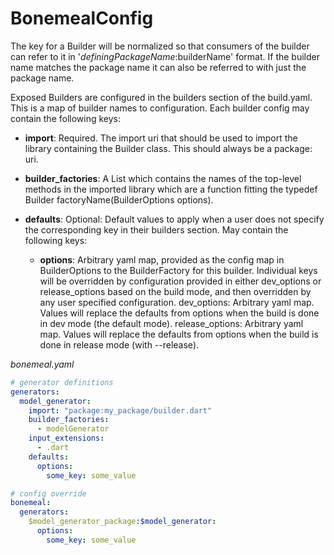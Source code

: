 # BonemealConfig

The key for a Builder will be normalized so that consumers of the builder can refer to it in '$definingPackageName:$builderName' format. If the builder name matches the package name it can also be referred to with just the package name.

Exposed Builders are configured in the builders section of the build.yaml. This is a map of builder names to configuration. Each builder config may contain the following keys:

  * **import**: Required. The import uri that should be used to import the library containing the Builder class. This should always be a package: uri.
  
  * **builder_factories**: A List<String> which contains the names of the top-level methods in the imported library which are a function fitting the typedef Builder factoryName(BuilderOptions options).

  * **defaults**: Optional: Default values to apply when a user does not specify the corresponding key in their builders section. May contain the following keys:

    * **options**: Arbitrary yaml map, provided as the config map in BuilderOptions to the BuilderFactory for this builder. Individual keys will be overridden by configuration provided in either dev_options or release_options based on the build mode, and then overridden by any user specified configuration.
    dev_options: Arbitrary yaml map. Values will replace the defaults from options when the build is done in dev mode (the default mode).
    release_options: Arbitrary yaml map. Values will replace the defaults from options when the build is done in release mode (with --release).



_bonemeal.yaml_
```yaml
# generator definitions
generators:
  model_generator:
    import: "package:my_package/builder.dart"
    builder_factories: 
      - modelGenerator
    input_extensions: 
      - .dart
    defaults:
      options:
        some_key: some_value

# config override
bonemeal:
  generators:
    $model_generator_package:$model_generator:
      options:
        some_key: some_value
```